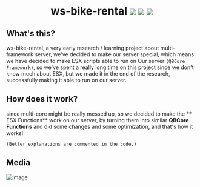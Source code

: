 <h1 align="center">
ws-bike-rental
<img src="https://img.shields.io/badge/Made_by-Speedo & Wise-yellow" />
<img src="https://img.shields.io/badge/Lua-2C2D72.svg?logo=lua&logoColor=white" />
<img src="https://img.shields.io/badge/platform-Windows-blue" />
</h1>

## What's this?
ws-bike-rental, a very early research / learning project about multi-framework server, we've decided to make our server special, which means we have decided to make ESX scripts able to run on Our server `(QBCore Framework)`, so we've spent a really long time on this project since we don't know much about ESX, but we made it in the end of the research, successfully making it able to run on our server.

## How does it work?
since multi-core might be really messed up, so we decided to make the ** ESX Functions** work on our server, by turning them into similar **QBCore Functions** and did some changes and some optimization, and that's how it works!

`(Better explanations are commented in the code.)`

## Media
![image](https://i.imgur.com/9oxxlNV.png)
